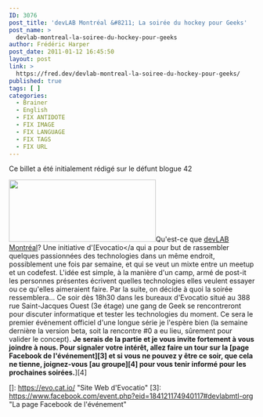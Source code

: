 ```yaml
---
ID: 3076
post_title: 'devLAB Montréal &#8211; La soirée du hockey pour Geeks'
post_name: >
  devlab-montreal-la-soiree-du-hockey-pour-geeks
author: Frédéric Harper
post_date: 2011-01-12 16:45:50
layout: post
link: >
  https://fred.dev/devlab-montreal-la-soiree-du-hockey-pour-geeks/
published: true
tags: [ ]
categories:
  - Brainer
  - English
  - FIX ANTIDOTE
  - FIX IMAGE
  - FIX LANGUAGE
  - FIX TAGS
  - FIX URL
---
```

<div id="deadblog">
  Ce billet a été initialement rédigé sur le défunt blogue 42
</div>

<img title="devlab" src="http://fred.dev/wp-content/uploads/2011/01/devlab-300x127.png" alt="" width="300" height="127" />Qu'est-ce que [devLAB Montréal][1]? Une initiative d'[Evocatio</a qui a pour but de rassembler quelques passionnées des technologies dans un même endroit, possiblement une fois par semaine, et qui se veut un mixte entre un meetup et un codefest. L'idée est simple, à la manière d'un camp, armé de post-it les personnes présentes écrivent quelles technologies elles veulent essayer ou ce qu'elles aimeraient faire. Par la suite, on décide à quoi la soirée ressemblera...
Ce soir dès 18h30 dans les bureaux d'Evocatio situé au 388 rue Saint-Jacques Ouest (3e étage) une gang de Geek se rencontreront pour discuter informatique et tester les technologies du moment. Ce sera le premier événement officiel d'une longue série je l'espère bien (la semaine dernière la version beta, soit la rencontre #0 a eu lieu, sûrement pour valider le concept). **Je serais de la partie et je vous invite fortement à vous joindre à nous. Pour signaler votre intérêt, allez faire un tour sur la **[**page Facebook de l'événement**][3]** et si vous ne pouvez y être ce soir, que cela ne tienne, joignez-vous **[**au groupe**][4]** pour vous tenir informé pour les prochaines soirées.**][4]

 [1]: https://devlabmtl.org/ "Site Web de devLAB Montréal"
 []: https://evo.cat.io/ "Site Web d'Evocatio"
 [3]: https://www.facebook.com/event.php?eid=184121174940117#devlabmtl-org "La page Facebook de l'événement"